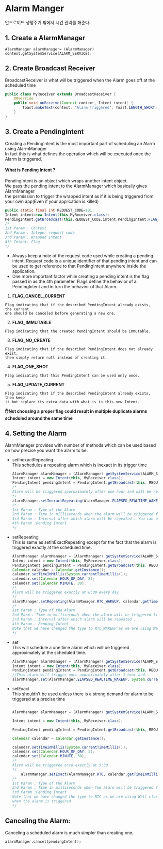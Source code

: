 # Alarm Manger
안드로이드 생명주기 밖에서 시간 관리를 해준다.

## 1. Create a AlarmManager
```
AlarmManager alarmManager= (AlarmManager) context.getSystemService(ALARM_SERVICE);
```

## 2. Create Broadcast Receiver
BroadcastReceiver is what will be triggered when the Alarm goes off at the scheduled time

```java
public class MyReceiver extends BroadcastReceiver {
    @Override
    public void onReceive(Context context, Intent intent) {
        Toast.makeText(context, "Alarm Triggered", Toast.LENGTH_SHORT).show();
    }
}
```

## 3. Create a PendingIntent
Creating a PendingIntent is the most important part of scheduling an Alarm using AlarmManager  
In fact this is what defines the operation which will be executed once the Alarm is triggered.  

#### What is Pending Intent ?

PendingIntent is an object which wraps another intent object.  
We pass the pending intent to the AlarmManager which basically gives AlarmManager  
the permission to trigger the wrapped intent as if it is being triggered from your own app(Even if your application is killed)

```java
public static final int REQUEST_CODE=101;
Intent intent=new Intent(this,MyReceiver.class);
PendingIntent.getBroadcast(this,REQUEST_CODE,intent,PendingIntent.FLAG_UPDATE_CURRENT);
/*
1st Param : Context
2nd Param : Integer request code
3rd Param : Wrapped Intent
4th Intent: Flag
*/
```

* Always keep a note of the request code used while creating a pending intent. Request code is a unique identifier of that pending intent and can be used to get reference to that PendingIntent anywhere inside the application.
* One more important factor while creating a pending intent is the flag passed in as the 4th parameter. Flags define the behavior of a PendingIntent and in turn the behavior of that Alarm.

1. **FLAG_CANCEL_CURRENT**
```
Flag indicating that if the described PendingIntent already exists, the current 
one should be canceled before generating a new one.

```
2. **FLAG_IMMUTABLE**
```
Flag indicating that the created PendingIntent should be immutable.
```

3. **FLAG_NO_CREATE**
```
Flag indicating that if the described PendingIntent does not already exist,
then simply return null instead of creating it.
```

4. **FLAG_ONE_SHOT**
```
Flag indicating that this PendingIntent can be used only once.
```

5. **FLAG_UPDATE_CURRENT**
```
Flag indicating that if the described PendingIntent already exists, then keep 
it but replace its extra data with what is in this new Intent.
```

**✋Not choosing a proper flag could result in multiple duplicate alarms scheduled around the same time**

## 4. Setting the Alarm
AlarmManager provides with number of methods which can be used based on how precise you want the alarm to be.
* setInexactRepeating  
    This schedules a repeating alarm which is inexact in its trigger time
    
    ```java
    AlarmManager alarmManager = (AlarmManager) getSystemService(ALARM_SERVICE);
    Intent intent = new Intent(this, MyReceiver.class);
    PendingIntent pendingIntent = PendingIntent.getBroadcast(this, REQUEST_CODE, intent, PendingIntent.FLAG_UPDATE_CURRENT);
    /*
    Alarm will be triggered approximately after one hour and will be repeated every hour after that
    */
    alarmManager.setInexactRepeating(AlarmManager.ELAPSED_REALTIME_WAKEUP, System.currentTimeMillis() + AlarmManager.INTERVAL_HOUR, AlarmManager.INTERVAL_HOUR, pendingIntent);
    /*
    1st Param : Type of the Alarm
    2nd Param : Time in milliseconds when the alarm will be triggered first
    3rd Param : Interval after which alarm will be repeated . You can only use any one of the AlarmManager constants
    4th Param :Pending Intent
    */
    ```

* setRepeating  
    This is same as setInExactRepeating except for the fact that the alarm is triggered exactly at the scheduled time.

    ```java
    AlarmManager alarmManager = (AlarmManager) getSystemService(ALARM_SERVICE);
    Intent intent = new Intent(this, MyReceiver.class);
    PendingIntent pendingIntent = PendingIntent.getBroadcast(this, REQUEST_CODE, intent, PendingIntent.FLAG_UPDATE_CURRENT);
    Calendar calendar = Calendar.getInstance();
    calendar.setTimeInMillis(System.currentTimeMillis());
    calendar.set(Calendar.HOUR_OF_DAY, 8);
    calendar.set(Calendar.MINUTE, 30);
    /*
    Alarm will be triggered exactly at 8:30 every day
    */
    alarmManager.setRepeating(AlarmManager.RTC_WAKEUP, calendar.getTimeInMillis(), AlarmManager.INTERVAL_DAY, pendingIntent);
    /*
    1st Param : Type of the Alarm
    2nd Parm : Time in milliseconds when the alarm will be triggered first
    3rd Param : Interval after which alarm will be repeated .
    4th Param : Pending Intent
    Note that we have changed the type to RTC_WAKEUP as we are using Wall clock time
    */
    ```

* set  
    This will schedule a one time alarm which will be triggered approximately at the scheduled time.

    ```java
    AlarmManager alarmManager = (AlarmManager) getSystemService(ALARM_SERVICE);
    Intent intent = new Intent(this, MyReceiver.class);
    PendingIntent pendingIntent = PendingIntent.getBroadcast(this, REQUEST_CODE, intent, PendingIntent.FLAG_UPDATE_CURRENT);
    //This alarm will trigger once approximately after 1 hour and
    alarmManager.set(AlarmManager.ELAPSED_REALTIME_WAKEUP, System.currentTimeMillis() + AlarmManager.INTERVAL_HOUR, pendingIntent);
    ```

* setExact  
    This shouldn’t be used unless there is a strong demand for alarm to be triggered at a precise time

    ```java

    AlarmManager alarmManager = (AlarmManager) getSystemService(ALARM_SERVICE);
    
    Intent intent = new Intent(this, MyReceiver.class);
    
    PendingIntent pendingIntent = PendingIntent.getBroadcast(this, REQUEST_CODE, intent, PendingIntent.FLAG_UPDATE_CURRENT);
    
    Calendar calendar = Calendar.getInstance();
    
    calendar.setTimeInMillis(System.currentTimeMillis());
    calendar.set(Calendar.HOUR_OF_DAY, 5);
    calendar.set(Calendar.MINUTE, 30);
    /*
    Alarm will be triggered once exactly at 5:30
    */
        alarmManager.setExact(AlarmManager.RTC, calendar.getTimeInMillis(), pendingIntent);
    /*
    1st Param : Type of the Alarm
    2nd Param : Time in milliseconds when the alarm will be triggered first
    3rd Param :Pending Intent
    Note that we have changed the type to RTC as we are using Wall clock time. Also device wont wake up
    when the alarm is triggered
    */
    ```

## Canceling the Alarm:
Canceling a scheduled alarm is much simpler than creating one.

```
alarmManager.cancel(pendingIntent);
```
